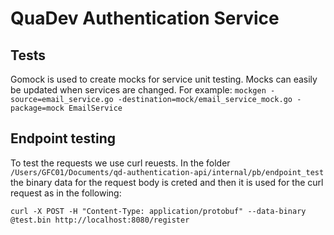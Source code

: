 # QuaDev Authentication Service

## Tests
Gomock is used to create mocks for service unit testing. Mocks can easily be updated when services are changed.
For example:
```mockgen -source=email_service.go -destination=mock/email_service_mock.go -package=mock EmailService```

## Endpoint testing
To test the requests we use curl reuests. In the folder `/Users/GFC01/Documents/qd-authentication-api/internal/pb/endpoint_test` the binary data for the request body is creted and then it is used for the curl request as in the following:
```
curl -X POST -H "Content-Type: application/protobuf" --data-binary @test.bin http://localhost:8080/register
```